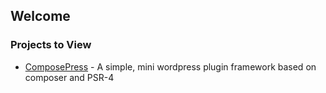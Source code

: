 ## Welcome

### Projects to View ###

* [ComposePress](https://github.com/pcfreak30/composepress) - A simple, mini wordpress plugin framework based on composer and PSR-4

